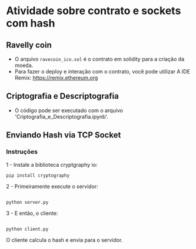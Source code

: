# Atividade sobre contrato e sockets com hash

## Ravelly coin
* O arquivo `ravecoin_ico.sol` é o contrato em solidity para a criação da moeda.
* Para fazer o deploy e interação com o contrato, você pode utilizar A IDE Remix: https://remix.ethereum.org 

## Criptografia e Descriptografia
* O código pode ser executado com o arquivo 'Criptografia_e_Descriptografia.ipynb'.

## Enviando Hash via TCP Socket
### Instruções
1 - Instale a biblioteca cryptgraphy io:
``` console
pip install cryptography
```
2 - Primeiramente execute o servidor:

``` console

python server.py
```

3 - E então, o cliente:
``` console

python client.py
```
O cliente calcula o hash e envia para o servidor.

